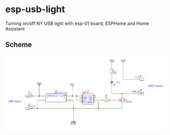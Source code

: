# esp-usb-light
Turning on/off NY USB light with esp-01 board, ESPHome and Home Assistant

## Scheme
 
![SCHEME](https://github.com/eulampy/esp-usb-light/blob/main/Schematic.png)
